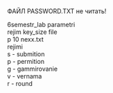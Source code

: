 # 
ФАЙЛ PASSWORD.TXT не читать!


6semestr_lab
parametri  
rejim key_size file  
p 10 nexx.txt  
rejimi   
s - submition  
p - permition  
g - gammirovanie  
v - vernama  
r - round  

